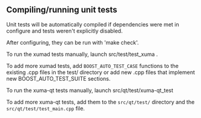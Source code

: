 Compiling/running unit tests
------------------------------------

Unit tests will be automatically compiled if dependencies were met in configure
and tests weren't explicitly disabled.

After configuring, they can be run with 'make check'.

To run the xumad tests manually, launch src/test/test_xuma .

To add more xumad tests, add `BOOST_AUTO_TEST_CASE` functions to the existing
.cpp files in the test/ directory or add new .cpp files that
implement new BOOST_AUTO_TEST_SUITE sections.

To run the xuma-qt tests manually, launch src/qt/test/xuma-qt_test

To add more xuma-qt tests, add them to the `src/qt/test/` directory and
the `src/qt/test/test_main.cpp` file.
